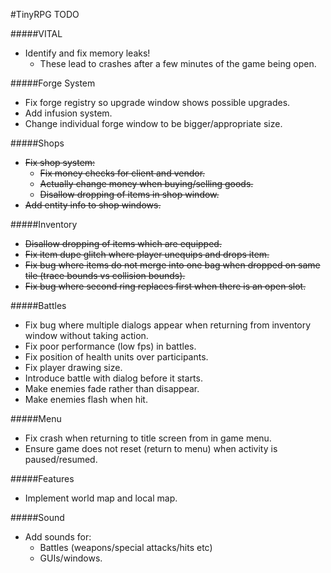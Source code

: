#TinyRPG TODO

#####VITAL
- Identify and fix memory leaks!
  - These lead to crashes after a few minutes of the game being open.

#####Forge System
- Fix forge registry so upgrade window shows possible upgrades.
- Add infusion system.
- Change individual forge window to be bigger/appropriate size.

#####Shops
- ~~Fix shop system:~~
  - ~~Fix money checks for client and vendor.~~
  - ~~Actually change money when buying/selling goods.~~
  - ~~Disallow dropping of items in shop window.~~
- ~~Add entity info to shop windows.~~

#####Inventory
- ~~Disallow dropping of items which are equipped.~~
- ~~Fix item dupe glitch where player unequips and drops item.~~
- ~~Fix bug where items do not merge into one bag when dropped on same tile (trace bounds vs collision bounds).~~
- ~~Fix bug where second ring replaces first when there is an open slot.~~

#####Battles
- Fix bug where multiple dialogs appear when returning from inventory window without taking action.
- Fix poor performance (low fps) in battles.
- Fix position of health units over participants.
- Fix player drawing size.
- Introduce battle with dialog before it starts.
- Make enemies fade rather than disappear.
- Make enemies flash when hit.

#####Menu
- Fix crash when returning to title screen from in game menu.
- Ensure game does not reset (return to menu) when activity is paused/resumed.

#####Features
- Implement world map and local map.

#####Sound
- Add sounds for:
  - Battles (weapons/special attacks/hits etc)
  - GUIs/windows.